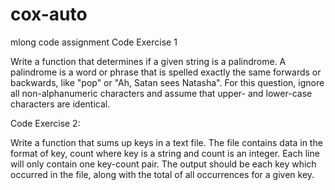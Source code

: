 # cox-auto
mlong code assignment 
Code Exercise 1
 
Write a function that determines if a given string is a palindrome. 
A palindrome is a word or phrase that is spelled exactly the same forwards or backwards, like "pop" or "Ah, Satan sees Natasha". 
For this question, ignore all non-alphanumeric characters and assume that upper- and lower-case characters are identical.

Code Exercise 2:
 
Write a function that sums up keys in a text file.
The file contains data in the format of key, count where key is a string and count is an integer. 
Each line will only contain one key-count pair. 
The output should be each key which occurred in the file, along with the total of all occurrences for a given key.
